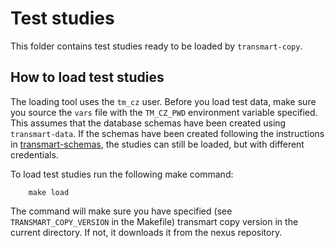 # Test studies

This folder contains test studies ready to be loaded by `transmart-copy`.

## How to load test studies

The loading tool uses the `tm_cz` user.
Before you load test data, make sure you source the `vars` file with the `TM_CZ_PWD` environment variable specified.
This assumes that the database schemas have been created using `transmart-data`.
If the schemas have been created following the instructions in [transmart-schemas](../../transmart-schemas),
the studies can still be loaded, but with different credentials.  

To load test studies run the following make command:
```
	make load
```

The command will make sure you have specified (see `TRANSMART_COPY_VERSION` in the Makefile) transmart copy version in the current directory. If not, it downloads it from the nexus repository.
